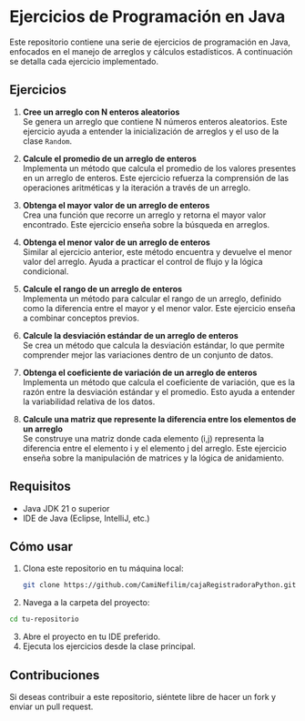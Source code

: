 # Ejercicios de Programación en Java

Este repositorio contiene una serie de ejercicios de programación en Java, enfocados en el manejo de arreglos y cálculos estadísticos. A continuación se detalla cada ejercicio implementado.

## Ejercicios

1. **Cree un arreglo con N enteros aleatorios**  
   Se genera un arreglo que contiene N números enteros aleatorios. Este ejercicio ayuda a entender la inicialización de arreglos y el uso de la clase `Random`.

2. **Calcule el promedio de un arreglo de enteros**  
   Implementa un método que calcula el promedio de los valores presentes en un arreglo de enteros. Este ejercicio refuerza la comprensión de las operaciones aritméticas y la iteración a través de un arreglo.

3. **Obtenga el mayor valor de un arreglo de enteros**  
   Crea una función que recorre un arreglo y retorna el mayor valor encontrado. Este ejercicio enseña sobre la búsqueda en arreglos.

4. **Obtenga el menor valor de un arreglo de enteros**  
   Similar al ejercicio anterior, este método encuentra y devuelve el menor valor del arreglo. Ayuda a practicar el control de flujo y la lógica condicional.

5. **Calcule el rango de un arreglo de enteros**  
   Implementa un método para calcular el rango de un arreglo, definido como la diferencia entre el mayor y el menor valor. Este ejercicio enseña a combinar conceptos previos.

6. **Calcule la desviación estándar de un arreglo de enteros**  
   Se crea un método que calcula la desviación estándar, lo que permite comprender mejor las variaciones dentro de un conjunto de datos.

7. **Obtenga el coeficiente de variación de un arreglo de enteros**  
   Implementa un método que calcula el coeficiente de variación, que es la razón entre la desviación estándar y el promedio. Esto ayuda a entender la variabilidad relativa de los datos.

8. **Calcule una matriz que represente la diferencia entre los elementos de un arreglo**  
   Se construye una matriz donde cada elemento (i,j) representa la diferencia entre el elemento i y el elemento j del arreglo. Este ejercicio enseña sobre la manipulación de matrices y la lógica de anidamiento.

## Requisitos

- Java JDK 21 o superior
- IDE de Java (Eclipse, IntelliJ, etc.)

## Cómo usar

1. Clona este repositorio en tu máquina local:

    ```bash
    git clone https://github.com/CamiNefilim/cajaRegistradoraPython.git
    ```
2. Navega a la carpeta del proyecto:

 ```bash
cd tu-repositorio
```

3. Abre el proyecto en tu IDE preferido.
4. Ejecuta los ejercicios desde la clase principal.

## Contribuciones

Si deseas contribuir a este repositorio, siéntete libre de hacer un fork y enviar un pull request.
